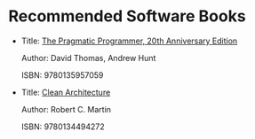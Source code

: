 # Recommended Software Books

- Title: [The Pragmatic Programmer, 20th Anniversary Edition](https://pragprog.com/titles/tpp20/the-pragmatic-programmer-20th-anniversary-edition/)

    Author: David Thomas, Andrew Hunt

     ISBN: 9780135957059

- Title: [Clean Architecture](https://www.oreilly.com/library/view/clean-architecture-a/9780134494272/)

    Author: Robert C. Martin

     ISBN: 9780134494272